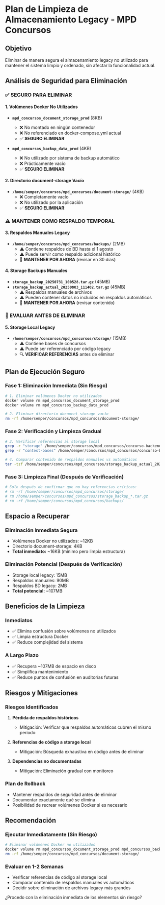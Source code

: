 # Plan de Limpieza de Almacenamiento Legacy - MPD Concursos

## Objetivo
Eliminar de manera segura el almacenamiento legacy no utilizado para mantener el sistema limpio y ordenado, sin afectar la funcionalidad actual.

## Análisis de Seguridad para Eliminación

### ✅ **SEGURO PARA ELIMINAR**

#### 1. Volúmenes Docker No Utilizados
- **`mpd_concursos_document_storage_prod`** (8KB)
  - ❌ No montado en ningún contenedor
  - ❌ No referenciado en docker-compose.yml actual
  - ✅ **SEGURO ELIMINAR**

- **`mpd_concursos_backup_data_prod`** (4KB)  
  - ❌ No utilizado por sistema de backup automático
  - ❌ Prácticamente vacío
  - ✅ **SEGURO ELIMINAR**

#### 2. Directorio document-storage Vacío
- **`/home/semper/concursos/mpd_concursos/document-storage/`** (4KB)
  - ❌ Completamente vacío
  - ❌ No utilizado por la aplicación
  - ✅ **SEGURO ELIMINAR**

### ⚠️ **MANTENER COMO RESPALDO TEMPORAL**

#### 3. Respaldos Manuales Legacy
- **`/home/semper/concursos/mpd_concursos/backups/`** (2MB)
  - ⚠️ Contiene respaldos de BD hasta el 1 agosto
  - ⚠️ Puede servir como respaldo adicional histórico
  - 🔄 **MANTENER POR AHORA** (revisar en 30 días)

#### 4. Storage Backups Manuales
- **`storage_backup_20250731_100528.tar.gz`** (45MB)
- **`storage_backup_actual_20250803_111402.tar.gz`** (45MB)
  - ⚠️ Respaldos manuales de archivos
  - ⚠️ Pueden contener datos no incluidos en respaldos automáticos
  - 🔄 **MANTENER POR AHORA** (revisar contenido)

### 🤔 **EVALUAR ANTES DE ELIMINAR**

#### 5. Storage Local Legacy
- **`/home/semper/concursos/mpd_concursos/storage/`** (15MB)
  - ⚠️ Contiene bases de concursos
  - ⚠️ Puede ser referenciado por código legacy
  - 🔍 **VERIFICAR REFERENCIAS** antes de eliminar

## Plan de Ejecución Seguro

### Fase 1: Eliminación Inmediata (Sin Riesgo)
```bash
# 1. Eliminar volúmenes Docker no utilizados
docker volume rm mpd_concursos_document_storage_prod
docker volume rm mpd_concursos_backup_data_prod

# 2. Eliminar directorio document-storage vacío
rm -rf /home/semper/concursos/mpd_concursos/document-storage/
```

### Fase 2: Verificación y Limpieza Gradual
```bash
# 3. Verificar referencias al storage local
grep -r "storage" /home/semper/concursos/mpd_concursos/concurso-backend/src/ | grep -v ".class"
grep -r "contest-bases" /home/semper/concursos/mpd_concursos/concurso-backend/src/

# 4. Comparar contenido de respaldos manuales vs automáticos
tar -tzf /home/semper/concursos/mpd_concursos/storage_backup_actual_20250803_111402.tar.gz | head -20
```

### Fase 3: Limpieza Final (Después de Verificación)
```bash
# Solo después de confirmar que no hay referencias críticas:
# rm -rf /home/semper/concursos/mpd_concursos/storage/
# rm /home/semper/concursos/mpd_concursos/storage_backup_*.tar.gz
# rm -rf /home/semper/concursos/mpd_concursos/backups/
```

## Espacio a Recuperar

### Eliminación Inmediata Segura
- Volúmenes Docker no utilizados: ~12KB
- Directorio document-storage: 4KB
- **Total inmediato:** ~16KB (mínimo pero limpia estructura)

### Eliminación Potencial (Después de Verificación)
- Storage local legacy: 15MB
- Respaldos manuales: 90MB  
- Respaldos BD legacy: 2MB
- **Total potencial:** ~107MB

## Beneficios de la Limpieza

### Inmediatos
- ✅ Elimina confusión sobre volúmenes no utilizados
- ✅ Limpia estructura Docker
- ✅ Reduce complejidad del sistema

### A Largo Plazo
- ✅ Recupera ~107MB de espacio en disco
- ✅ Simplifica mantenimiento
- ✅ Reduce puntos de confusión en auditorías futuras

## Riesgos y Mitigaciones

### Riesgos Identificados
1. **Pérdida de respaldos históricos**
   - Mitigación: Verificar que respaldos automáticos cubren el mismo período
   
2. **Referencias de código a storage local**
   - Mitigación: Búsqueda exhaustiva en código antes de eliminar

3. **Dependencias no documentadas**
   - Mitigación: Eliminación gradual con monitoreo

### Plan de Rollback
- Mantener respaldos de seguridad antes de eliminar
- Documentar exactamente qué se elimina
- Posibilidad de recrear volúmenes Docker si es necesario

## Recomendación

### Ejecutar Inmediatamente (Sin Riesgo)
```bash
# Eliminar volúmenes Docker no utilizados
docker volume rm mpd_concursos_document_storage_prod mpd_concursos_backup_data_prod
rm -rf /home/semper/concursos/mpd_concursos/document-storage/
```

### Evaluar en 1-2 Semanas
- Verificar referencias de código al storage local
- Comparar contenido de respaldos manuales vs automáticos
- Decidir sobre eliminación de archivos legacy más grandes

¿Procedo con la eliminación inmediata de los elementos sin riesgo?